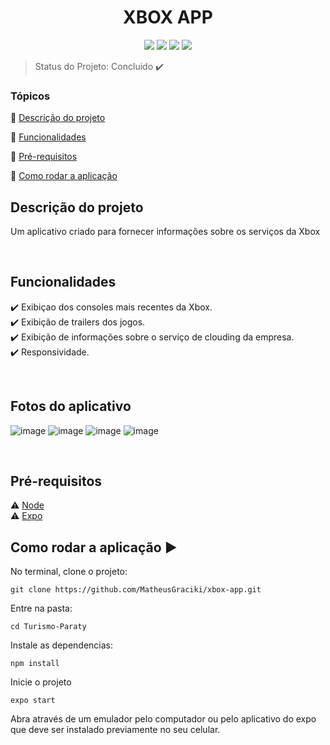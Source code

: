 <h1 align="center"> XBOX APP </h1>

<p align="center">
  <img src="https://img.shields.io/static/v1?label=react-native&message=framework&color=blue&style=for-the-badge&logo=EXPO"/>
  <img src="http://img.shields.io/static/v1?label=License&message=MIT&color=green&style=for-the-badge"/>
  <img src="http://img.shields.io/static/v1?label=TESTES&message=%3E100&color=GREEN&style=for-the-badge"/>
   <img src="http://img.shields.io/static/v1?label=STATUS&message=EM%20DESENVOLVIMENTO&color=RED&style=for-the-badge"/>
   
</p>

> Status do Projeto: Concluido ✔️

### Tópicos 

:small_blue_diamond: [Descrição do projeto](#descrição-do-projeto)

:small_blue_diamond: [Funcionalidades](#funcionalidades)

:small_blue_diamond: [Pré-requisitos](#pré-requisitos)

:small_blue_diamond: [Como rodar a aplicação](#como-rodar-a-aplicação-arrow_forward)
<br/>

## Descrição do projeto 

<p align="justify">
  Um aplicativo criado para fornecer informações sobre os serviços da  Xbox
</p>

<br/>

## Funcionalidades

:heavy_check_mark: Exibiçao dos consoles mais recentes da Xbox. <br/>
:heavy_check_mark: Exibição de trailers dos  jogos.<br/>
:heavy_check_mark: Exibição de informações sobre o serviço de clouding da empresa.<br/>
:heavy_check_mark: Responsividade.<br/>



<br/>

## Fotos do aplicativo 

![image](https://user-images.githubusercontent.com/85004422/170387615-4f91e04e-f386-4b47-b5b5-69caf0849d17.png)
![image](https://user-images.githubusercontent.com/85004422/170387671-7c80f898-9c3f-42e6-aa8e-a6ddd14cc471.png)
![image](https://user-images.githubusercontent.com/85004422/170387473-edfd4f9f-1bae-43a0-b50a-37aaf8aac5bc.png)
![image](https://user-images.githubusercontent.com/85004422/170387728-e52c2c42-42fa-4565-b404-4427ddbfdd28.png)






<br/>

## Pré-requisitos

:warning: [Node](https://nodejs.org/en/download/) <br/>
:warning: [Expo](https://docs.expo.dev/get-started/installation/)
<br/>

## Como rodar a aplicação :arrow_forward:

No terminal, clone o projeto: 

```
git clone https://github.com/MatheusGraciki/xbox-app.git
```
Entre na pasta:
```
cd Turismo-Paraty
```
Instale as dependencias:
```
npm install
```
Inicie o projeto
```
expo start
```
Abra através de um emulador pelo computador  ou pelo aplicativo do expo  que deve ser instalado previamente no seu celular.



